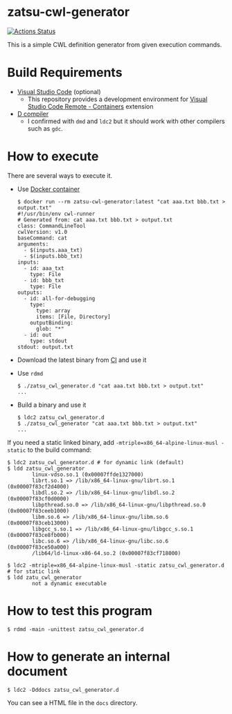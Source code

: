 # zatsu-cwl-generator
[![Actions Status](https://github.com/tom-tan/zatsu-cwl-generator/workflows/Actions/badge.svg)](https://github.com/tom-tan/zatsu-cwl-generator/actions)

This is a simple CWL definition generator from given execution commands.

# Build Requirements
- [Visual Studio Code](https://code.visualstudio.com) (optional)
  - This repository provides a development environment for [Visual Studio Code Remote - Containers](https://marketplace.visualstudio.com/items?itemName=ms-vscode-remote.remote-containers) extension
- [D compiler](https://dlang.org/download.html)
  - I confirmed with `dmd` and `ldc2` but it should work with other compilers such as `gdc`.

# How to execute

There are several ways to execute it.

- Use [Docker container](https://hub.docker.com/r/ttanjo/zatsu-cwl-generator)

  ```console
  $ docker run --rm zatsu-cwl-generator:latest "cat aaa.txt bbb.txt > output.txt"
  #!/usr/bin/env cwl-runner
  # Generated from: cat aaa.txt bbb.txt > output.txt
  class: CommandLineTool
  cwlVersion: v1.0
  baseCommand: cat
  arguments:
    - $(inputs.aaa_txt)
    - $(inputs.bbb_txt)
  inputs:
    - id: aaa_txt
      type: File
    - id: bbb_txt
      type: File
  outputs:
    - id: all-for-debugging
      type:
        type: array
        items: [File, Directory]
      outputBinding:
        glob: "*"
    - id: out
      type: stdout
  stdout: output.txt
  ```

- Download the latest binary from [CI](https://github.com/tom-tan/zatsu-cwl-generator/actions) and use it

- Use `rdmd`
  ```console
  $ ./zatsu_cwl_generator.d "cat aaa.txt bbb.txt > output.txt"
  ...
  ```

- Build a binary and use it
  ```console
  $ ldc2 zatsu_cwl_generator.d
  $ ./zatsu_cwl_generator "cat aaa.txt bbb.txt > output.txt"
  ...
  ```

If you need a static linked binary, add `-mtriple=x86_64-alpine-linux-musl -static` to the build command:
```console
$ ldc2 zatsu_cwl_generator.d # for dynamic link (default)
$ ldd zatsu_cwl_generator
        linux-vdso.so.1 (0x00007ffde1327000)
        librt.so.1 => /lib/x86_64-linux-gnu/librt.so.1 (0x00007f83cf2d4000)
        libdl.so.2 => /lib/x86_64-linux-gnu/libdl.so.2 (0x00007f83cf0d0000)
        libpthread.so.0 => /lib/x86_64-linux-gnu/libpthread.so.0 (0x00007f83ceeb1000)
        libm.so.6 => /lib/x86_64-linux-gnu/libm.so.6 (0x00007f83ceb13000)
        libgcc_s.so.1 => /lib/x86_64-linux-gnu/libgcc_s.so.1 (0x00007f83ce8fb000)
        libc.so.6 => /lib/x86_64-linux-gnu/libc.so.6 (0x00007f83ce50a000)
        /lib64/ld-linux-x86-64.so.2 (0x00007f83cf718000)

$ ldc2 -mtriple=x86_64-alpine-linux-musl -static zatsu_cwl_generator.d # for static link
$ ldd zatu_cwl_generator
        not a dynamic executable
```

# How to test this program

```console
$ rdmd -main -unittest zatsu_cwl_generator.d
```

# How to generate an internal document

```console
$ ldc2 -Dddocs zatsu_cwl_generator.d
```

You can see a HTML file in the `docs` directory.
